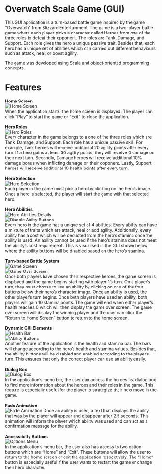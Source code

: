 # Overwatch Scala Game (GUI)
This GUI application is a turn-based battle game inspired by the game “Overwatch" from Blizzard Entertainment. The game is a two-player battle game where each player picks a character called Heroes from one of the three roles to defeat their opponent. The roles are Tank, Damage, and Support. Each role gives the hero a unique passive trait. Besides that, each hero has a unique set of abilities which can carried out different behaviours such as attack, heal, or boost agility.  

The game was developed using Scala and object-oriented programming concepts.

# Features
**Home Screen**
<br>
 ![Home Screen](images/homeScreen.png)
 <br>
	When the application starts, the home screen is displayed. The player can click “Play” to start the game or “Exit” to close the application.
 <br>
 <br>
**Hero Roles**
<br>
![Hero Roles](images/heroRoles.png)
<br>
Every character in the game belongs to a one of the three roles which are Tank, Damage, and Support. Each role has a unique passive skill. For example, Tank heroes will receive additional 20 agility points after every turn. If a hero gains at least 50 agility points, they will receive 0 damage on their next turn. Secondly, Damage heroes will receive additional 10% damage bonus when inflicting damage on their opponent. Lastly, Support heroes will receive additional 10 health points after every turn.
<br>
<br>
**Hero Selection**
<br>
![Hero Selection](images/heroSelectScreen.png)
<br>
Each player in the game must pick a hero by clicking on the hero’s image. Once a hero is selected, the player will start the game with that selected hero. 
<br>
<br>
**Hero Abilities**
<br>
![Hero Abilities Details](images/heroAbilities.png)
<br>
![Disable Abilty Buttons](images/buttonDisabled.png)
<br>
Every hero in the game has a unique set of 4 abilities. Every ability can have a mixture of traits which are attack, heal or add agility. Additionally, every ability has a cost which will be deducted from the hero’s stamina once the ability is used. An ability cannot be used if the hero’s stamina does not meet the ability’s cost requirement. This is visualised in the GUI shown below where the ability buttons will be disabled based on the hero’s stamina.
<br>
<br>
**Turn-based Battle System**
<br>
![Game Screen](images/gameScreen.png)
<br>
![Game Over Screen](images/gameOver.png)
<br>
Once both players have chosen their respective heroes, the game screen is displayed and the game begins starting with player 1’s turn. On a player’s turn, they must choose to use an ability by clicking on one of the four buttons below their hero’s character image. Once an ability is used, the other player’s turn begins. Once both players have used an ability, both players will gain 10 stamina points. The game will end when either player’s health reaches 0 which will then display the game over screen. The game over screen will display the winning player and the user can click the “Return to Home Screen” button to return to the home screen.
<br>
<br>
**Dynamic GUI Elements**
 <br>
![Health Bar](images/healthBar.png)
<br>
![Ability Buttons](images/abilityButtons.png)
<br>
Another feature of the application is the health and stamina bar. The bars will change according to the hero’s health and stamina values. Besides that, the ability buttons will be disabled and enabled according to the player’s turn. This ensures that only the correct player can use an ability easily.
<br>
<br>
**Dialog Box**
<br>
![Dialog Box](images/dialogBox.png)
<br>
In the application’s menu bar, the user can access the heroes list dialog box to find more information about the heroes and their roles in the game. This feature is especially useful for the player to strategize their next move in the game.
<br>
<br>
**Fade Animation**
<br>
![Fade Amimation](images/fade.png)
Once an ability is used, a text that displays the ability that was by the player will appear and disappear after 2.5 seconds. This animation will inform the player which ability was used and can act as a confirmation message for the ability.
 <br>
 <br>
**Accessibilty Buttons**
<br>
![Options Menu](images/options.png)
<br>
In the application’s menu bar, the user also has access to two option buttons which are “Home” and “Exit”. These buttons will allow the user to return to the home screen or exit the application respectively. The “Home” button is especially useful if the user wants to restart the game or change their hero character.

